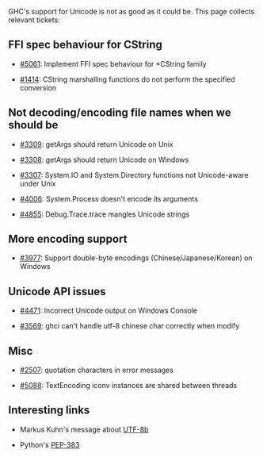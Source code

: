 
GHC's support for Unicode is not as good as it could be. This page collects relevant tickets:

## FFI spec behaviour for CString

- [\#5061](https://gitlab.haskell.org//ghc/ghc/issues/5061): Implement FFI spec behaviour for \*CString family

- [\#1414](https://gitlab.haskell.org//ghc/ghc/issues/1414): CString marshalling functions do not perform the specified conversion

## Not decoding/encoding file names when we should be

- [\#3309](https://gitlab.haskell.org//ghc/ghc/issues/3309): getArgs should return Unicode on Unix

- [\#3308](https://gitlab.haskell.org//ghc/ghc/issues/3308): getArgs should return Unicode on Windows

- [\#3307](https://gitlab.haskell.org//ghc/ghc/issues/3307): System.IO and System.Directory functions not Unicode-aware under Unix

- [\#4006](https://gitlab.haskell.org//ghc/ghc/issues/4006): System.Process doesn't encode its arguments

- [\#4855](https://gitlab.haskell.org//ghc/ghc/issues/4855): Debug.Trace.trace mangles Unicode strings

## More encoding support

- [\#3977](https://gitlab.haskell.org//ghc/ghc/issues/3977): Support double-byte encodings (Chinese/Japanese/Korean) on Windows

## Unicode API issues

- [\#4471](https://gitlab.haskell.org//ghc/ghc/issues/4471): Incorrect Unicode output on Windows Console

- [\#3569](https://gitlab.haskell.org//ghc/ghc/issues/3569): ghci can't handle utf-8 chinese char correctly when modify

## Misc

- [\#2507](https://gitlab.haskell.org//ghc/ghc/issues/2507): quotation characters in error messages

- [\#5088](https://gitlab.haskell.org//ghc/ghc/issues/5088): TextEncoding iconv instances are shared between threads

## Interesting links


- Markus Kuhn's message about [ UTF-8b](http://hyperreal.org/~est/utf-8b/releases/utf-8b-20060413043934/kuhn-utf-8b.html)


 


- Python's [ PEP-383](http://www.python.org/dev/peps/pep-0383/)
